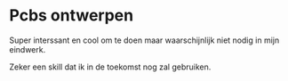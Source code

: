 # Pcbs ontwerpen

Super interssant en cool om te doen maar waarschijnlijk niet nodig in mijn eindwerk. 

Zeker een skill dat ik in de toekomst nog zal gebruiken.


